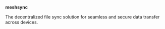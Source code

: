 **meshsync**

The decentralized file sync solution for seamless and secure data transfer across devices.
